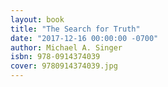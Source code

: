 ```yaml
---
layout: book
title: "The Search for Truth"
date: "2017-12-16 00:00:00 -0700"
author: Michael A. Singer
isbn: 978-0914374039
cover: 9780914374039.jpg
---
```







